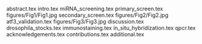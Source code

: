abstract.tex
intro.tex
miRNA_screening.tex
primary_screen.tex
figures/Fig1/Fig1.jpg
secondary_screen.tex
figures/Fig2/Fig2.jpg
atf3_validation.tex
figures/Fig3/Fig3.jpg
discussion.tex
drosophila_stocks.tex
immunostaining.tex
in_situ_hybridization.tex
qpcr.tex
acknowledgements.tex
contributions.tex
additional.tex